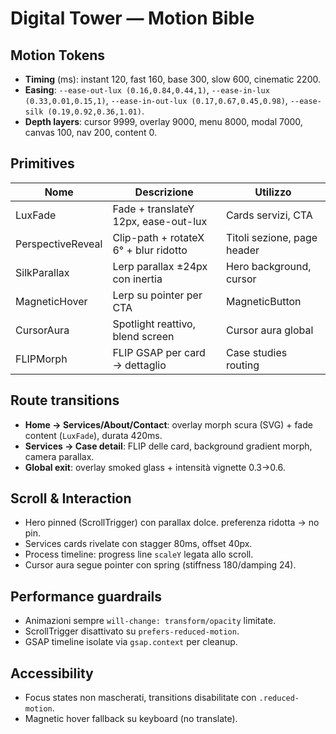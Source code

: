 # Digital Tower — Motion Bible

## Motion Tokens
- **Timing** (ms): instant 120, fast 160, base 300, slow 600, cinematic 2200.
- **Easing**: `--ease-out-lux (0.16,0.84,0.44,1)`, `--ease-in-lux (0.33,0.01,0.15,1)`, `--ease-in-out-lux (0.17,0.67,0.45,0.98)`, `--ease-silk (0.19,0.92,0.36,1.01)`.
- **Depth layers**: cursor 9999, overlay 9000, menu 8000, modal 7000, canvas 100, nav 200, content 0.

## Primitives
| Nome | Descrizione | Utilizzo |
| --- | --- | --- |
| LuxFade | Fade + translateY 12px, ease-out-lux | Cards servizi, CTA |
| PerspectiveReveal | Clip-path + rotateX 6° + blur ridotto | Titoli sezione, page header |
| SilkParallax | Lerp parallax ±24px con inertia | Hero background, cursor |
| MagneticHover | Lerp su pointer per CTA | MagneticButton |
| CursorAura | Spotlight reattivo, blend screen | Cursor aura global |
| FLIPMorph | FLIP GSAP per card → dettaglio | Case studies routing |

## Route transitions
- **Home → Services/About/Contact**: overlay morph scura (SVG) + fade content (`LuxFade`), durata 420ms.
- **Services → Case detail**: FLIP delle card, background gradient morph, camera parallax.
- **Global exit**: overlay smoked glass + intensità vignette 0.3→0.6.

## Scroll & Interaction
- Hero pinned (ScrollTrigger) con parallax dolce. preferenza ridotta → no pin.
- Services cards rivelate con stagger 80ms, offset 40px.
- Process timeline: progress line `scaleY` legata allo scroll.
- Cursor aura segue pointer con spring (stiffness 180/damping 24).

## Performance guardrails
- Animazioni sempre `will-change: transform/opacity` limitate.
- ScrollTrigger disattivato su `prefers-reduced-motion`.
- GSAP timeline isolate via `gsap.context` per cleanup.

## Accessibility
- Focus states non mascherati, transitions disabilitate con `.reduced-motion`.
- Magnetic hover fallback su keyboard (no translate).
